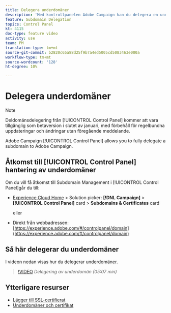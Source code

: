 ```yaml
---
title: Delegera underdomäner
description: 'Med kontrollpanelen Adobe Campaign kan du delegera en underdomän till Adobe Campaign helt. Gör så här:'
feature: Subdomain Delegation
topics: Control Panel
kt: 4115
doc-type: feature video
activity: use
team: PM
translation-type: tm+mt
source-git-commit: b2820c65a88d25f9b7a4ed5005cd5083463e000a
workflow-type: tm+mt
source-wordcount: '128'
ht-degree: 10%

---
```



# Delegera underdomäner

>[!NOTE]
> Deldomänsdelegering från [!UICONTROL Control Panel] kommer att vara tillgänglig som betaversion i slutet av januari, med förbehåll för
> regelbundna uppdateringar och ändringar utan föregående meddelande.

Adobe Campaign [!UICONTROL Control Panel] allows you to fully delegate a subdomain to Adobe Campaign.

## Åtkomst till [!UICONTROL Control Panel] hantering av underdomäner

Om du vill få åtkomst till Subdomain Management i [!UICONTROL Control Panel]går du till:

* [Experience Cloud Home](https://experience.adobe.com/#/home) > Solution picker: **[!DNL Campaign]** > **[!UICONTROL Control Panel]** card > **Subdomains &amp; Certificates** card

   eller
* Direkt från webbadressen: [https://experience.adobe.com/#/controlpanel/domain](https://experience.adobe.com/#/controlpanel/domain)

## Så här delegerar du underdomäner

I videon nedan visas hur du delegerar underdomäner.

>[!VIDEO](https://video.tv.adobe.com/v/31390?quality=12)
*Delegering av underdomän (05:07 min)*

## Ytterligare resurser

* [Lägger till SSL-certifierat](/help/acc/monitoring-campaign-classic/control-panel/adding-ssl-certificates.md)
* [Underdomäner och certifikat](https://docs.adobe.com/content/help/sv-SE/control-panel/using/subdomains-and-certificates/renewing-subdomain-certificate.html)
